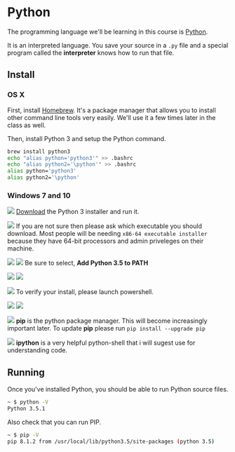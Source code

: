 # Python

The programming language we'll be learning in this course is [Python](https://www.python.org).

It is an interpreted language.
You save your source in a `.py` file and a special program called the **interpreter** knows how to run that file.

## Install

### OS X

First, install [Homebrew](http://brew.sh).
It's a package manager that allows you to install other command line tools very easily.
We'll use it a few times later in the class as well.

Then, install Python 3 and setup the Python command.

```bash
brew install python3
echo "alias python='python3'" >> .bashrc
echo "alias python2='\python'" >> .bashrc
alias python='python3'
alias python2='\python'
```

### Windows 7 and 10


![](py.images/0000.png)
[Download](https://www.python.org/downloads/) the Python 3 installer and run it.

![](py.images/0001.png)
If you are not sure then please ask which executable you should download. Most people will be needing `x86-64 executable installer` because they have 64-bit processors and admin priveleges on their machine.

![](py.images/0002.png)
![](py.images/0003.png)
Be sure to select, **Add Python 3.5 to PATH**

![](py.images/0004.png)
![](py.images/0005.png)

![](py.images/0006.png)
To verify your install, please launch powershell.

![](py.images/0007.png)
![](py.images/0008.png)


![](py.images/0009.png)
**pip** is the python package manager. This will become increasingly important later. To update **pip** please run `pip install --upgrade pip`

![](py.images/0012.png)
**ipython** is a very helpful python-shell that i will sugest use for understanding code.

## Running

Once you've installed Python, you should be able to run Python source files.

```bash
~ $ python -V
Python 3.5.1
```

Also check that you can run PIP.

```bash
~ $ pip -V
pip 8.1.2 from /usr/local/lib/python3.5/site-packages (python 3.5)
```
